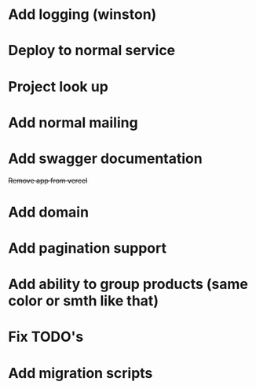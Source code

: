 # Add logging (winston)
# Deploy to normal service
# Project look up
# Add normal mailing
# Add swagger documentation
~~Remove app from vercel~~
# Add domain
# Add pagination support
# Add ability to group products (same color or smth like that)
# Fix TODO's
# Add migration scripts